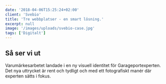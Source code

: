 ```yaml
---
date: '2018-04-06T15:25:24+02:00'
client: 'Svebio'
title: 'Tre webbplatser - en smart lösning.'
excerpt: null
image: '/images/uploads/svebio-case.jpg'
tags: ['Digitalt']
---
```


## Så ser vi ut

Varumärkesarbetet landade i en ny visuell identitet för Garageportexperten. Det nya uttrycket är rent och tydligt och med ett fotografiskt manér där experten sätts i fokus.
